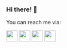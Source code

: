 ### Hi there! 👋

You can reach me via:

[<img src="https://www.freeiconspng.com/download/39526" width="30">](https://saeedshakuri.github.io/SaeedShakuri.gitup.io/)
[<img src="https://www.freeiconspng.com/download/122" width="30">](mailto:saeed.shakuri.m@gmail.com)
[<img src="https://www.freeiconspng.com/download/31478" width="30">](https://www.linkedin.com/in/saeed-shakuri/)
[<img src="https://www.freeiconspng.com/download/11510" width="30">](https://www.researchgate.net/profile/Saeed-Shakuri-2)

